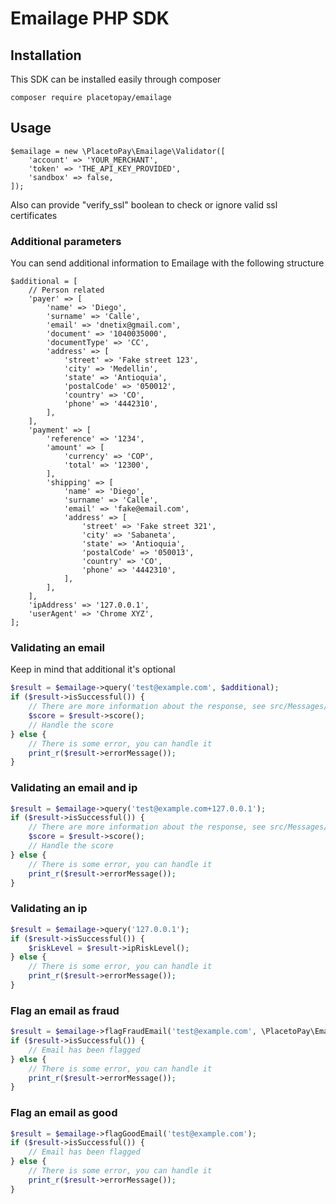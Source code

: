 # Emailage PHP SDK

## Installation

This SDK can be installed easily through composer
```
composer require placetopay/emailage
```

## Usage

```
$emailage = new \PlacetoPay\Emailage\Validator([
    'account' => 'YOUR_MERCHANT',
    'token' => 'THE_API_KEY_PROVIDED',
    'sandbox' => false,
]);
```

Also can provide "verify_ssl" boolean to check or ignore valid ssl certificates


### Additional parameters

You can send additional information to Emailage with the following structure

```
$additional = [
    // Person related
    'payer' => [
        'name' => 'Diego',
        'surname' => 'Calle',
        'email' => 'dnetix@gmail.com',
        'document' => '1040035000',
        'documentType' => 'CC',
        'address' => [
            'street' => 'Fake street 123',
            'city' => 'Medellin',
            'state' => 'Antioquia',
            'postalCode' => '050012',
            'country' => 'CO',
            'phone' => '4442310',
        ],
    ],
    'payment' => [
        'reference' => '1234',
        'amount' => [
            'currency' => 'COP',
            'total' => '12300',
        ],
        'shipping' => [
            'name' => 'Diego',
            'surname' => 'Calle',
            'email' => 'fake@email.com',
            'address' => [
                'street' => 'Fake street 321',
                'city' => 'Sabaneta',
                'state' => 'Antioquia',
                'postalCode' => '050013',
                'country' => 'CO',
                'phone' => '4442310',
            ],
        ],
    ],
    'ipAddress' => '127.0.0.1',
    'userAgent' => 'Chrome XYZ',
];
```

### Validating an email

Keep in mind that additional it's optional

```php
$result = $emailage->query('test@example.com', $additional);
if ($result->isSuccessful()) {
    // There are more information about the response, see src/Messages/RiskResponse
    $score = $result->score();
    // Handle the score
} else {
    // There is some error, you can handle it
    print_r($result->errorMessage());
}
```

### Validating an email and ip

```php
$result = $emailage->query('test@example.com+127.0.0.1');
if ($result->isSuccessful()) {
    // There are more information about the response, see src/Messages/RiskResponse
    $score = $result->score();
    // Handle the score
} else {
    // There is some error, you can handle it
    print_r($result->errorMessage());
}
```

### Validating an ip

```php
$result = $emailage->query('127.0.0.1');
if ($result->isSuccessful()) {
    $riskLevel = $result->ipRiskLevel();
} else {
    // There is some error, you can handle it
    print_r($result->errorMessage());
}
```

### Flag an email as fraud

```php
$result = $emailage->flagFraudEmail('test@example.com', \PlacetoPay\Emailage\Validator::FR_CARD_NOT_PRESENT_FRAUD);
if ($result->isSuccessful()) {
    // Email has been flagged
} else {
    // There is some error, you can handle it
    print_r($result->errorMessage());
}
```

### Flag an email as good

```php
$result = $emailage->flagGoodEmail('test@example.com');
if ($result->isSuccessful()) {
    // Email has been flagged
} else {
    // There is some error, you can handle it
    print_r($result->errorMessage());
}
```
